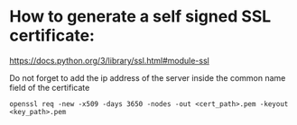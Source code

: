 # How to generate a self signed SSL certificate:

https://docs.python.org/3/library/ssl.html#module-ssl

Do not forget to add the ip address of the server inside the common name field of the certificate

```
openssl req -new -x509 -days 3650 -nodes -out <cert_path>.pem -keyout <key_path>.pem
```